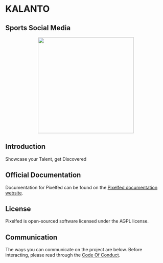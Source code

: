 <p align="center"><h1>KALANTO</h1></p>

## Sports Social Media

<p align="center"><img src="https://kalanto.com/img/pixelfed-icon-color.svg" width="300px"></p>


## Introduction

Showcase your Talent, get Discovered



## Official Documentation

Documentation for Pixelfed can be found on the [Pixelfed documentation website](https://docs.pixelfed.org/).

## License

Pixelfed is open-sourced software licensed under the AGPL license.

## Communication

The ways you can communicate on the project are below. Before interacting, please
read through the [Code Of Conduct](CODE_OF_CONDUCT.md).
